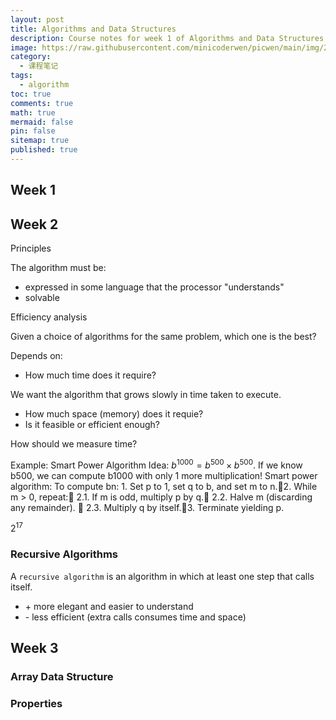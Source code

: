 ```yaml
---
layout: post
title: Algorithms and Data Structures
description: Course notes for week 1 of Algorithms and Data Structures
image: https://raw.githubusercontent.com/minicoderwen/picwen/main/img/202401111658932.jpg
category:
  - 课程笔记
tags:
  - algorithm
toc: true
comments: true
math: true
mermaid: false
pin: false
sitemap: true
published: true
---
```


## Week 1

## Week 2

Principles

The algorithm must be:

- expressed in some language that the processor "understands"
- solvable

Efficiency analysis

Given a choice of algorithms for the same problem, which one is the best?

Depends on:

- How much time does it require?

We want the algorithm that grows slowly in time taken to execute.

- How much space (memory) does it requie?
- Is it feasible or efficient enough?

How should we measure time?

Example: Smart Power Algorithm
Idea: $b^{1000} = b^{500} \times  b^{500}$. If we know b500, we can compute b1000 with only 1 more multiplication!
Smart power algorithm:
To compute bn: 1. Set p to 1, set q to b, and set m to n.2. While m > 0, repeat: 2.1. If m is odd, multiply p by q. 2.2. Halve m (discarding any remainder).  2.3. Multiply q by itself.3. Terminate yielding p.

$2^{17}$

### Recursive Algorithms

A `recursive algorithm` is an algorithm in which at least one step that calls itself.

- \+ more elegant and easier to understand
- \- less efficient (extra calls consumes time and space)

## Week 3

### Array Data Structure

### Properties
